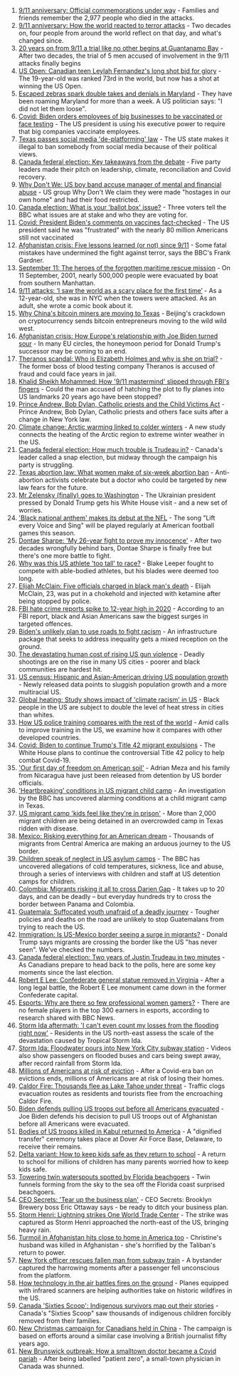 1. [9/11 anniversary: Official commemorations under way](https://www.bbc.co.uk/news/world-us-canada-58530073?at_medium=RSS&at_campaign=KARANGA) - Families and friends remember the 2,977 people who died in the attacks.
2. [9/11 anniversary: How the world reacted to terror attacks](https://www.bbc.co.uk/news/world-us-canada-58509703?at_medium=RSS&at_campaign=KARANGA) - Two decades on, four people from around the world reflect on that day, and what's changed since.
3. [20 years on from 9/11 a trial like no other begins at Guantanamo Bay](https://www.bbc.co.uk/news/world-latin-america-58527700?at_medium=RSS&at_campaign=KARANGA) - After two decades, the trial of 5 men accused of involvement in the 9/11 attacks finally begins
4. [US Open: Canadian teen Leylah Fernandez's long shot bid for glory](https://www.bbc.co.uk/news/world-us-canada-58523448?at_medium=RSS&at_campaign=KARANGA) - The 19-year-old was ranked 73rd in the world, but now has a shot at winning the US Open.
5. [Escaped zebras spark double takes and denials in Maryland](https://www.bbc.co.uk/news/world-us-canada-58527985?at_medium=RSS&at_campaign=KARANGA) - They have been roaming Maryland for more than a week. A US politician says: "I did not let them loose".
6. [Covid: Biden orders employees of big businesses to be vaccinated or face testing](https://www.bbc.co.uk/news/world-us-canada-58508547?at_medium=RSS&at_campaign=KARANGA) - The US president is using his executive power to require that big companies vaccinate employees.
7. [Texas passes social media 'de-platforming' law](https://www.bbc.co.uk/news/technology-58516155?at_medium=RSS&at_campaign=KARANGA) - The US state makes it illegal to ban somebody from social media because of their political views.
8. [Canada federal election: Key takeaways from the debate](https://www.bbc.co.uk/news/world-us-canada-58495746?at_medium=RSS&at_campaign=KARANGA) - Five party leaders made their pitch on leadership, climate, reconciliation and Covid recovery.
9. [Why Don't We: US boy band accuse manager of mental and financial abuse](https://www.bbc.co.uk/news/entertainment-arts-58520199?at_medium=RSS&at_campaign=KARANGA) - US group Why Don't We claim they were made "hostages in our own home" and had their food restricted.
10. [Canada election: What is your 'ballot box' issue?](https://www.bbc.co.uk/news/world-us-canada-58523450?at_medium=RSS&at_campaign=KARANGA) - Three voters tell the BBC what issues are at stake and who they are voting for.
11. [Covid: President Biden's comments on vaccines fact-checked](https://www.bbc.co.uk/news/58516873?at_medium=RSS&at_campaign=KARANGA) - The US president said he was "frustrated" with the nearly 80 million Americans still not vaccinated
12. [Afghanistan crisis: Five lessons learned (or not) since 9/11](https://www.bbc.co.uk/news/world-asia-58502199?at_medium=RSS&at_campaign=KARANGA) - Some fatal mistakes have undermined the fight against terror, says the BBC's Frank Gardner.
13. [September 11: The heroes of the forgotten maritime rescue mission](https://www.bbc.co.uk/news/world-us-canada-58463014?at_medium=RSS&at_campaign=KARANGA) - On 11 September, 2001, nearly 500,000 people were evacuated by boat from southern Manhattan.
14. [9/11 attacks: ‘I saw the world as a scary place for the first time’](https://www.bbc.co.uk/news/world-us-canada-58496145?at_medium=RSS&at_campaign=KARANGA) - As a 12-year-old, she was in NYC when the towers were attacked. As an adult, she wrote a comic book about it.
15. [Why China's bitcoin miners are moving to Texas](https://www.bbc.co.uk/news/world-us-canada-58414555?at_medium=RSS&at_campaign=KARANGA) - Beijing's crackdown on cryptocurrency sends bitcoin entrepreneurs moving to the wild wild west.
16. [Afghanistan crisis: How Europe's relationship with Joe Biden turned sour](https://www.bbc.co.uk/news/world-europe-58416848?at_medium=RSS&at_campaign=KARANGA) - In many EU circles, the honeymoon period for Donald Trump's successor may be coming to an end.
17. [Theranos scandal: Who is Elizabeth Holmes and why is she on trial?](https://www.bbc.co.uk/news/business-58336998?at_medium=RSS&at_campaign=KARANGA) - The former boss of blood testing company Theranos is accused of fraud and could face years in jail.
18. [Khalid Sheikh Mohammed: How '9/11 mastermind' slipped through FBI's fingers](https://www.bbc.co.uk/news/world-us-canada-58393231?at_medium=RSS&at_campaign=KARANGA) - Could the man accused of hatching the plot to fly planes into US landmarks 20 years ago have been stopped?
19. [Prince Andrew, Bob Dylan, Catholic priests and the Child Victims Act](https://www.bbc.co.uk/news/world-us-canada-58322592?at_medium=RSS&at_campaign=KARANGA) - Prince Andrew, Bob Dylan, Catholic priests and others face suits after a change in New York law.
20. [Climate change: Arctic warming linked to colder winters](https://www.bbc.co.uk/news/science-environment-58425526?at_medium=RSS&at_campaign=KARANGA) - A new study connects the heating of the Arctic region to extreme winter weather in the US.
21. [Canada federal election: How much trouble is Trudeau in?](https://www.bbc.co.uk/news/world-us-canada-58389802?at_medium=RSS&at_campaign=KARANGA) - Canada's leader called a snap election, but midway through the campaign his party is struggling.
22. [Texas abortion law: What women make of six-week abortion ban](https://www.bbc.co.uk/news/world-us-canada-58416037?at_medium=RSS&at_campaign=KARANGA) - Anti-abortion activists celebrate but a doctor who could be targeted by new law fears for the future.
23. [Mr Zelensky (finally) goes to Washington](https://www.bbc.co.uk/news/world-us-canada-58414184?at_medium=RSS&at_campaign=KARANGA) - The Ukrainian president pressed by Donald Trump gets his White House visit - and a new set of worries.
24. ['Black national anthem' makes its debut at the NFL](https://www.bbc.co.uk/news/world-us-canada-58482970?at_medium=RSS&at_campaign=KARANGA) - The song "Lift every Voice and Sing" will be played regularly at American football games this season.
25. [Dontae Sharpe: 'My 26-year fight to prove my innocence'](https://www.bbc.co.uk/news/world-us-canada-58413322?at_medium=RSS&at_campaign=KARANGA) - After two decades wrongfully behind bars, Dontae Sharpe is finally free but there's one more battle to fight.
26. [Why was this US athlete 'too tall' to race?](https://www.bbc.co.uk/news/disability-58398944?at_medium=RSS&at_campaign=KARANGA) - Blake Leeper fought to compete with able-bodied athletes, but his blades were deemed too long.
27. [Elijah McClain: Five officials charged in black man's death](https://www.bbc.co.uk/news/world-us-canada-58414183?at_medium=RSS&at_campaign=KARANGA) - Elijah McClain, 23, was put in a chokehold and injected with ketamine after being stopped by police.
28. [FBI hate crime reports spike to 12-year high in 2020](https://www.bbc.co.uk/news/world-us-canada-58402839?at_medium=RSS&at_campaign=KARANGA) - According to an FBI report, black and Asian Americans saw the biggest surges in targeted offences.
29. [Biden's unlikely plan to use roads to fight racism](https://www.bbc.co.uk/news/world-us-canada-58106414?at_medium=RSS&at_campaign=KARANGA) - An infrastructure package that seeks to address inequality gets a mixed reception on the ground.
30. [The devastating human cost of rising US gun violence](https://www.bbc.co.uk/news/world-us-canada-58207384?at_medium=RSS&at_campaign=KARANGA) - Deadly shootings are on the rise in many US cities - poorer and black communities are hardest hit.
31. [US census: Hispanic and Asian-American driving US population growth](https://www.bbc.co.uk/news/world-us-canada-58195166?at_medium=RSS&at_campaign=KARANGA) - Newly released data points to sluggish population growth and a more multiracial US.
32. [Global heating: Study shows impact of 'climate racism' in US](https://www.bbc.co.uk/news/science-environment-57235904?at_medium=RSS&at_campaign=KARANGA) - Black people in the US are subject to double the level of heat stress in cities than whites.
33. [How US police training compares with the rest of the world](https://www.bbc.co.uk/news/world-us-canada-56834733?at_medium=RSS&at_campaign=KARANGA) - Amid calls to improve training in the US, we examine how it compares with other developed countries.
34. [Covid: Biden to continue Trump's Title 42 migrant expulsions](https://www.bbc.co.uk/news/world-us-canada-58077311?at_medium=RSS&at_campaign=KARANGA) - The White House plans to continue the controversial Title 42 policy to help combat Covid-19.
35. ['Our first day of freedom on American soil'](https://www.bbc.co.uk/news/world-us-canada-57022918?at_medium=RSS&at_campaign=KARANGA) - Adrian Meza and his family from Nicaragua have just been released from detention by US border officials.
36. ['Heartbreaking' conditions in US migrant child camp](https://www.bbc.co.uk/news/world-us-canada-57561760?at_medium=RSS&at_campaign=KARANGA) - An investigation by the BBC has uncovered alarming conditions at a child migrant camp in Texas.
37. [US migrant camp 'kids feel like they're in prison'](https://www.bbc.co.uk/news/world-us-canada-57576306?at_medium=RSS&at_campaign=KARANGA) - More than 2,000 migrant children are being detained in an overcrowded camp in Texas ridden with disease.
38. [Mexico: Risking everything for an American dream](https://www.bbc.co.uk/news/world-us-canada-56432363?at_medium=RSS&at_campaign=KARANGA) - Thousands of migrants from Central America are making an arduous journey to the US border.
39. [Children speak of neglect in US asylum camps](https://www.bbc.co.uk/news/world-us-canada-57149721?at_medium=RSS&at_campaign=KARANGA) - The BBC has uncovered allegations of cold temperatures, sickness, lice and abuse, through a series of interviews with children and staff at US detention camps for children.
40. [Colombia: Migrants risking it all to cross Darien Gap](https://www.bbc.co.uk/news/world-latin-america-56544700?at_medium=RSS&at_campaign=KARANGA) - It takes up to 20 days, and can be deadly – but everyday hundreds try to cross the border between Panama and Colombia.
41. [Guatemala: Suffocated youth unafraid of a deadly journey](https://www.bbc.co.uk/news/world-latin-america-56260568?at_medium=RSS&at_campaign=KARANGA) - Tougher policies and deaths on the road are unlikely to stop Guatemalans from trying to reach the US.
42. [Immigration: Is US-Mexico border seeing a surge in migrants?](https://www.bbc.co.uk/news/57656959?at_medium=RSS&at_campaign=KARANGA) - Donald Trump says migrants are crossing the border like the US "has never seen". We've checked the numbers.
43. [Canada federal election: Two years of Justin Trudeau in two minutes](https://www.bbc.co.uk/news/world-us-canada-58482593?at_medium=RSS&at_campaign=KARANGA) - As Canadians prepare to head back to the polls, here are some key moments since the last election.
44. [Robert E Lee: Confederate general statue removed in Virginia](https://www.bbc.co.uk/news/world-us-canada-58494291?at_medium=RSS&at_campaign=KARANGA) - After a long legal battle, the Robert E Lee monument came down in the former Confederate capital.
45. [Esports: Why are there so few professional women gamers?](https://www.bbc.co.uk/news/technology-58466374?at_medium=RSS&at_campaign=KARANGA) - There are no female players in the top 300 earners in esports, according to research shared with BBC News.
46. [Storm Ida aftermath: 'I can't even count my losses from the flooding right now'](https://www.bbc.co.uk/news/world-us-canada-58432047?at_medium=RSS&at_campaign=KARANGA) - Residents in the US north-east assess the scale of the devastation caused by Tropical Storm Ida.
47. [Storm Ida: Floodwater pours into New York City subway station](https://www.bbc.co.uk/news/world-us-canada-58418627?at_medium=RSS&at_campaign=KARANGA) - Videos also show passengers on flooded buses and cars being swept away, after record rainfall from Storm Ida.
48. [Millions of Americans at risk of eviction](https://www.bbc.co.uk/news/world-us-canada-58403607?at_medium=RSS&at_campaign=KARANGA) - After a Covid-era ban on evictions ends, millions of Americans are at risk of losing their homes.
49. [Caldor Fire: Thousands flee as Lake Tahoe under threat](https://www.bbc.co.uk/news/world-us-canada-58402381?at_medium=RSS&at_campaign=KARANGA) - Traffic clogs evacuation routes as residents and tourists flee from the encroaching Caldor Fire.
50. [Biden defends pulling US troops out before all Americans evacuated](https://www.bbc.co.uk/news/world-us-canada-58403601?at_medium=RSS&at_campaign=KARANGA) - Joe Biden defends his decision to pull US troops out of Afghanistan before all Americans were evacuated.
51. [Bodies of US troops killed in Kabul returned to America](https://www.bbc.co.uk/news/world-us-canada-58380339?at_medium=RSS&at_campaign=KARANGA) - A "dignified transfer" ceremony takes place at Dover Air Force Base, Delaware, to receive their remains.
52. [Delta variant: How to keep kids safe as they return to school](https://www.bbc.co.uk/news/world-us-canada-58208076?at_medium=RSS&at_campaign=KARANGA) - A return to school for millions of children has many parents worried how to keep kids safe.
53. [Towering twin waterspouts spotted by Florida beachgoers](https://www.bbc.co.uk/news/world-us-canada-58336868?at_medium=RSS&at_campaign=KARANGA) - Twin funnels forming from the sky to the sea off the Florida coast surprised beachgoers.
54. [CEO Secrets: 'Tear up the business plan'](https://www.bbc.co.uk/news/business-58316843?at_medium=RSS&at_campaign=KARANGA) - CEO Secrets: Brooklyn Brewery boss Eric Ottaway says - be ready to ditch your business plan.
55. [Storm Henri: Lightning strikes One World Trade Center](https://www.bbc.co.uk/news/world-us-canada-58304611?at_medium=RSS&at_campaign=KARANGA) - The strike was captured as Storm Henri approached the north-east of the US, bringing heavy rain.
56. [Turmoil in Afghanistan hits close to home in America too](https://www.bbc.co.uk/news/world-us-canada-58288575?at_medium=RSS&at_campaign=KARANGA) - Christine's husband was killed in Afghanistan - she's horrified by the Taliban's return to power.
57. [New York officer rescues fallen man from subway train](https://www.bbc.co.uk/news/world-us-canada-58277097?at_medium=RSS&at_campaign=KARANGA) - A bystander captured the harrowing moments after a passenger fell unconscious from the platform.
58. [How technology in the air battles fires on the ground](https://www.bbc.co.uk/news/world-us-canada-58248261?at_medium=RSS&at_campaign=KARANGA) - Planes equipped with infrared scanners are helping authorities take on historic wildfires in the US.
59. [Canada 'Sixties Scoop': Indigenous survivors map out their stories](https://www.bbc.co.uk/news/world-us-canada-55269251?at_medium=RSS&at_campaign=KARANGA) - Canada's "Sixties Scoop" saw thousands of indigenous children forcibly removed from their families.
60. [New Christmas campaign for Canadians held in China](https://www.bbc.co.uk/news/world-us-canada-55249770?at_medium=RSS&at_campaign=KARANGA) - The campaign is based on efforts around a similar case involving a British journalist fifty years ago.
61. [New Brunswick outbreak: How a smalltown doctor became a Covid pariah](https://www.bbc.co.uk/news/world-us-canada-54686672?at_medium=RSS&at_campaign=KARANGA) - After being labelled "patient zero", a small-town physician in Canada was shunned.
